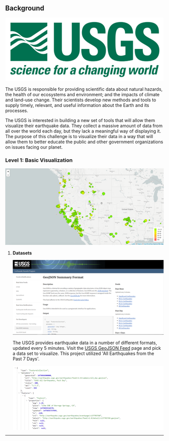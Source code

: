 ## Background

![1-Logo](Step-1/Images/1-Logo.png)

The USGS is responsible for providing scientific data about natural hazards, the health of our ecosystems and environment; and the impacts of climate and land-use change. Their scientists develop new methods and tools to supply timely, relevant, and useful information about the Earth and its processes. 

The USGS is interested in building a new set of tools that will allow them visualize their earthquake data. They collect a massive amount of data from all over the world each day, but they lack a meaningful way of displaying it. The purpose of this challenge is to visualize their data in a way that will allow them to better educate the public and other government organizations on issues facing our planet.


### Level 1: Basic Visualization

![2-BasicMap](Step-1/Images/2-BasicMap.png)



1. **Datasets**

   ![3-Data](Step-1/Images/3-Data.png)

   The USGS provides earthquake data in a number of different formats, updated every 5 minutes. Visit the [USGS GeoJSON Feed](http://earthquake.usgs.gov/earthquakes/feed/v1.0/geojson.php) page and pick a data set to visualize. This project utilized 'All Earthquakes from the Past 7 Days'.

   ![4-JSON](Step-1/Images/4-JSON.png)





- - -

